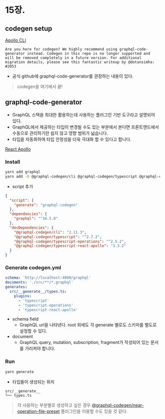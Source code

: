 # 15장.

## codegen setup

[Apollo CLI](https://github.com/apollographql/apollo-tooling)

```
Are you here for codegen? We highly recommend using graphql-code-generator instead. Codegen in this repo is no longer supported and will be removed completely in a future version. For additional migration details, please see this fantastic writeup by @dotansimha: #2053
```

- 공식 github에 graphql-code-generator를 권장하는 내용이 있다.

> codegen을 여기에서 끝!

## graphql-code-generator

- GraphQL 스택을 최대한 활용하는데 사용하는 플러그인 기반 도구라고 설명되어 있다.
- GraphQL에서 제공하는 타입이 변경될 수도 있는 부분에서 본다면 프론트엔드에서 수동으로 관리하기란 쉽지 않고 영향 범위가 넓습니다.
- 타입을 자동화하여 타입 안정성을 더욱 극대화 할 수 있다고 합니다.

[React Apollo](https://www.graphql-code-generator.com/docs/guides/react#apollo-and-urql)

### Install

```bash
yarn add graphql
yarn add -D @graphql-codegen/cli @graphql-codegen/typescript @graphql-codegen/typescript-operations @graphql-codegen/typescript-react-apollo
```

- script 추가

```json
{
  "script": {
    "generate": "graphql-codegen"
  },
  "dependencies": {
    "graphql": "^16.5.0"
  },
  "devDependencies": {
    "@graphql-codegen/cli": "2.11.3",
    "@graphql-codegen/typescript": "^2.7.2",
    "@graphql-codegen/typescript-operations": "^2.5.2",
    "@graphql-codegen/typescript-react-apollo": "3.3.2"
  }
}
```

### Generate codegen.yml

```yml
schema: 'http://localhost:4000/graphql'
documents: './src/**/*.graphql'
generates:
  src/__generate__/types.ts:
    plugins:
      - 'typescript'
      - 'typescript-operations'
      - 'typescript-react-apollo'
```

- schema field
  - GraphQL url을 나타낸다. root 외에도 각 generate 별로도 스키마를 별도로 설정할 수 있다.
- document
  - GraphQL query, mutation, subscription, fragment가 작성되어 있는 문서를 가리켜야 합니다.

### Run

```bash
yarn generate
```

- 타입들이 생성되는 위치

```
src/__generate__
└── types.ts
```

> 각 사용하는 부분별로 생성하고 싶은 경우 [@graphql-codegen/near-operation-file-preset](https://www.graphql-code-generator.com/docs/advanced/generated-files-colocation) 플러그인을 이용할 수도 있을 것 같다.
